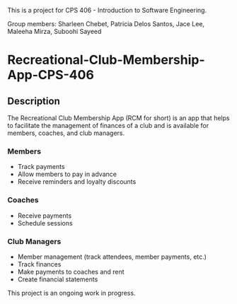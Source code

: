 This is a project for CPS 406 - Introduction to Software Engineering.

Group members: Sharleen Chebet, Patricia Delos Santos, Jace Lee, Maleeha Mirza, Suboohi Sayeed

# Recreational-Club-Membership-App-CPS-406
## Description
The Recreational Club Membership App (RCM for short) is an app that helps to facilitate the management of finances of a club and is available for members, coaches, and club managers.
### Members
- Track payments
- Allow members to pay in advance
- Receive reminders and loyalty discounts 
### Coaches
- Receive payments
- Schedule sessions
### Club Managers
- Member management (track attendees, member payments, etc.)
- Track finances
- Make payments to coaches and rent
- Create financial statements


This project is an ongoing work in progress.


